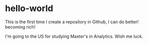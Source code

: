 # hello-world
This is the first time I create a repository in Github, I can do better! becoming rich!

I'm going to the US for studying Master's in Analytics. Wish me luck.
